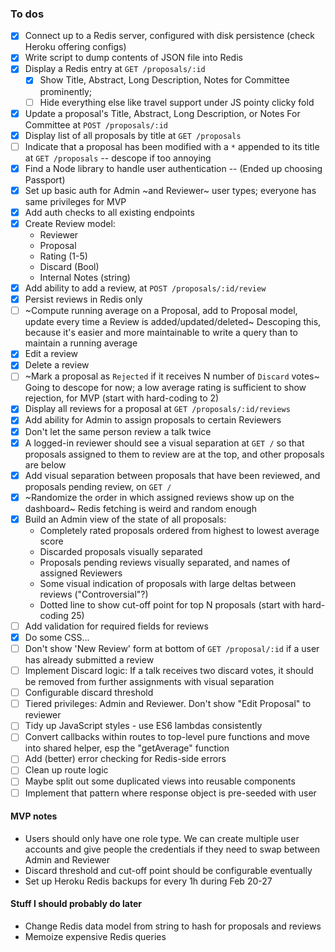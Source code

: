 ### To dos

- [x] Connect up to a Redis server, configured with disk persistence (check
  Heroku offering configs)
- [x] Write script to dump contents of JSON file into Redis
- [x] Display a Redis entry at `GET /proposals/:id`
  - [x] Show Title, Abstract, Long Description, Notes for Committee prominently;
  - [ ] Hide everything else like travel support under JS pointy clicky fold
- [x] Update a proposal's Title, Abstract, Long Description, or Notes For
  Committee at `POST /proposals/:id`
- [x] Display list of all proposals by title at `GET /proposals`
- [ ] Indicate that a proposal has been modified with a `*` appended to its
  title at `GET /proposals` -- descope if too annoying
- [x] Find a Node library to handle user authentication -- (Ended up choosing Passport)
- [x] Set up basic auth for Admin ~and Reviewer~ user types; everyone has same
  privileges for MVP
- [x] Add auth checks to all existing endpoints
- [x] Create Review model:
    - Reviewer
    - Proposal
    - Rating (1-5)
    - Discard (Bool)
    - Internal Notes (string)
- [x] Add ability to add a review, at `POST /proposals/:id/review`
- [x] Persist reviews in Redis only
- [ ] ~Compute running average on a Proposal, add to Proposal model, update every time a Review is added/updated/deleted~ Descoping this, because it's easier and more maintainable to write a query than to maintain a running average
- [x] Edit a review
- [x] Delete a review
- [ ] ~Mark a proposal as `Rejected` if it receives N number of `Discard` votes~ Going to descope for now; a low average rating is sufficient to show rejection, for MVP
  (start with hard-coding to 2) 
- [x] Display all reviews for a proposal at `GET /proposals/:id/reviews`
- [x] Add ability for Admin to assign proposals to certain Reviewers
- [x] Don't let the same person review a talk twice
- [x] A logged-in reviewer should see a visual separation at `GET /` so that proposals assigned to them 
      to review are at the top, and other proposals are below
- [x] Add visual separation between proposals that have been reviewed, and
  proposals pending review, on `GET /`
- [x] ~Randomize the order in which assigned reviews show up on the dashboard~
  Redis fetching is weird and random enough
- [x] Build an Admin view of the state of all proposals:
    - Completely rated proposals ordered from highest to lowest average score
    - Discarded proposals visually separated
    - Proposals pending reviews visually separated, and names of assigned Reviewers
    - Some visual indication of proposals with large deltas between reviews
      ("Controversial"?)
    - Dotted line to show cut-off point for top N proposals (start with
      hard-coding 25)
- [ ] Add validation for required fields for reviews
- [x] Do some CSS...
- [ ] Don't show 'New Review' form at bottom of `GET /proposal/:id` if a user
  has already submitted a review
- [ ] Implement Discard logic: If a talk receives two discard votes, it should
  be removed from further assignments with visual separation
- [ ] Configurable discard threshold
- [ ] Tiered privileges: Admin and Reviewer. Don't show "Edit Proposal" to
  reviewer
- [ ] Tidy up JavaScript styles - use ES6 lambdas consistently
- [ ] Convert callbacks within routes to top-level pure functions and move into
  shared helper, esp the "getAverage" function
- [ ] Add (better) error checking for Redis-side errors
- [ ] Clean up route logic
- [ ] Maybe split out some duplicated views into reusable components
- [ ] Implement that pattern where response object is pre-seeded with user

#### MVP notes

* Users should only have one role type. We can create multiple user accounts and
  give people the credentials if they need to swap between Admin and Reviewer
* Discard threshold and cut-off point should be configurable eventually
* Set up Heroku Redis backups for every 1h during Feb 20-27


#### Stuff I should probably do later

* Change Redis data model from string to hash for proposals and reviews
* Memoize expensive Redis queries

